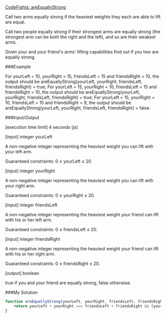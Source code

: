 [CodeFights: areEquallyStrong](https://codefights.com/arcade/intro/level-5/g6dc9KJyxmFjB98dL)

Call two arms equally strong if the heaviest weights they each are able to lift are equal.

Call two people equally strong if their strongest arms are equally strong (the strongest arm can be both the right and the left), and so are their weakest arms.

Given your and your friend's arms' lifting capabilities find out if you two are equally strong.

###Example

For yourLeft = 10, yourRight = 15, friendsLeft = 15 and friendsRight = 10, the output should be
areEquallyStrong(yourLeft, yourRight, friendsLeft, friendsRight) = true;
For yourLeft = 15, yourRight = 10, friendsLeft = 15 and friendsRight = 10, the output should be
areEquallyStrong(yourLeft, yourRight, friendsLeft, friendsRight) = true;
For yourLeft = 15, yourRight = 10, friendsLeft = 15 and friendsRight = 9, the output should be
areEquallyStrong(yourLeft, yourRight, friendsLeft, friendsRight) = false.

###Input/Output

[execution time limit] 4 seconds (js)

[input] integer yourLeft

A non-negative integer representing the heaviest weight you can lift with your left arm.

Guaranteed constraints:
0 ≤ yourLeft ≤ 20.

[input] integer yourRight

A non-negative integer representing the heaviest weight you can lift with your right arm.

Guaranteed constraints:
0 ≤ yourRight ≤ 20.

[input] integer friendsLeft

A non-negative integer representing the heaviest weight your friend can lift with his or her left arm.

Guaranteed constraints:
0 ≤ friendsLeft ≤ 20.

[input] integer friendsRight

A non-negative integer representing the heaviest weight your friend can lift with his or her right arm.

Guaranteed constraints:
0 ≤ friendsRight ≤ 20.

[output] boolean

true if you and your friend are equally strong, false otherwise.

###My Solution 
```js
function areEquallyStrong(yourLeft, yourRight, friendsLeft, friendsRight) {
    return yourLeft + yourRight === friendsLeft + friendsRight && (yourLeft === friendsLeft || yourLeft === friendsRight || yourRight === friendsLeft || yourRight === friendsLeft)
}
```